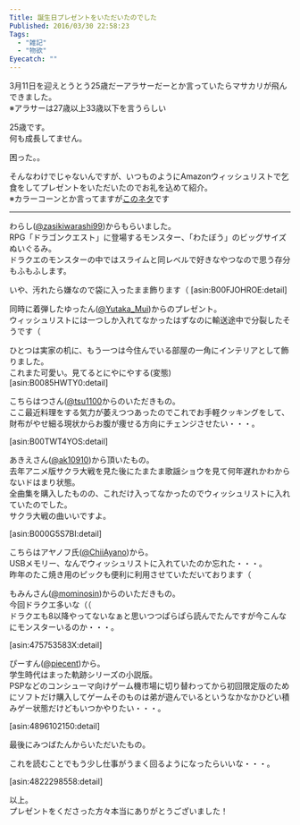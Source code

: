 ```yaml
---
Title: 誕生日プレゼントをいただいたのでした
Published: 2016/03/30 22:58:23
Tags:
  - "雑記"
  - "物欲"
Eyecatch: ""
---
```

3月11日を迎えとうとう25歳だーアラサーだーとか言っていたらマサカリが飛んできました。  
※アラサーは27歳以上33歳以下を言うらしい  

25歳です。  
何も成長してません。  

困った。。  



そんなわけでじゃないんですが、いつものようにAmazonウィッシュリストで乞食をしてプレゼントをいただいたのでお礼を込めて紹介。  
※カラーコーンとか言ってますが[このネタ](http://togetter.com/li/830629)です

---

<?# Twitter 709737392333127680 /?>

わらし([@zasikiwarashi99](https://twitter.com/zasikiwarashi99))からもらいました。  
RPG「ドラゴンクエスト」に登場するモンスター、「わたぼう」のビッグサイズぬいぐるみ。  
ドラクエのモンスターの中ではスライムと同レベルで好きなやつなので思う存分もふもふします。  

いや、汚れたら嫌なので袋に入ったまま飾ります（
[asin:B00FJOHROE:detail]

<?# Twitter 709738539349450752 /?>

同時に着弾したゆったん([@Yutaka_Mui](https://twitter.com/Yutaka_Mui))からのプレゼント。  
ウィッシュリストには一つしか入れてなかったはずなのに輸送途中で分裂したそうです（  

ひとつは実家の机に、もう一つは今住んでいる部屋の一角にインテリアとして飾りました。  
これまた可愛い。見てるとにやにやする(変態)  
[asin:B0085HWTY0:detail]

<?# Twitter 709738979361366017 /?>
こちらはつさん([@tsu1100](https://twitter.com/tsu1100)からのいただきもの。  
ここ最近料理をする気力が萎えつつあったのでこれでお手軽クッキングをして、財布がやせ細る現状からお腹が痩せる方向にチェンジさせたい・・・。  

[asin:B00TWT4YOS:detail]

<?# Twitter 709741983275687937 /?>

あきえさん([@ak10910](https://twitter.com/ak10910))から頂いたもの。  
去年アニメ版サクラ大戦を見た後にたまたま歌謡ショウを見て何年遅れかわからないドはまり状態。  
全曲集を購入したものの、これだけ入ってなかったのでウィッシュリストに入れていたのでした。  
サクラ大戦の曲いいですよ。  

[asin:B000G5S7BI:detail]


<?# Twitter 709743115003768832 /?>
こちらはアヤノフ氏([@ChiiAyano](https://twitter.com/ChiiAyano))から。  
USBメモリー、なんでウィッシュリストに入れていたのか忘れた・・・。  
昨年のたこ焼き用のピックも便利に利用させていただいております（


<?# Twitter 710125030726770689 /?>
もみんさん([@mominosin](https://twitter.com/mominosin))からのいただきもの。  
今回ドラクエ多いな（（  
ドラクエも8以降やってないなぁと思いつつぱらぱら読んでたんですが今こんなにモンスターいるのか・・・。  

[asin:475753583X:detail]


<?# Twitter 710495172891709440 /?>

ぴーすん([@piecent](https://twitter.com/piecent))から。  
学生時代はまった軌跡シリーズの小説版。  
PSPなどのコンシューマ向けゲーム機市場に切り替わってから初回限定版のためにソフトだけ購入してゲームそのものは弟が遊んでいるというなかなかひどい積みゲー状態だけどもいつかやりたい・・・。  

[asin:4896102150:detail]

<?# Twitter 711023698296184832 /?>
最後にみつばたんからいただいたもの。  

これを読むことでもう少し仕事がうまく回るようになったらいいな・・・。  


[asin:4822298558:detail]



以上。  
プレゼントをくださった方々本当にありがとうございました！
